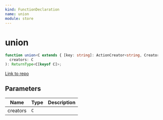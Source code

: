 ```yaml
---
kind: FunctionDeclaration
name: union
module: store
---
```


# union

```ts
function union<C extends { [key: string]: ActionCreator<string, Creator> }>(
  creators: C
): ReturnType<C[keyof C]>;
```

[Link to repo](https://github.com/ngrx/platform/blob/master/modules/store/src/action_creator.ts#L131-L135)

## Parameters

| Name     | Type | Description |
| -------- | ---- | ----------- |
| creators | `C`  |             |
